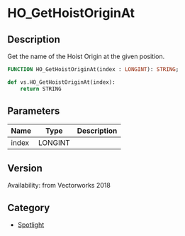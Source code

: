 # HO_GetHoistOriginAt

## Description
Get the name of the Hoist Origin at the given position.

```pascal
FUNCTION HO_GetHoistOriginAt(index : LONGINT): STRING;
```

```python
def vs.HO_GetHoistOriginAt(index):
    return STRING
```

## Parameters
|Name|Type|Description|
|---|---|---|
|index|LONGINT|   |

## Version
Availability: from Vectorworks 2018

## Category
* [Spotlight](../Categories/Spotlight.md)
